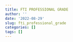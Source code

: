 ```yaml
---
title: FTI PROFESSIONAL GRADE
author: ''
date: '2022-08-29'
slug: fti_professional_grade
categories: []
tags: []
---
```

